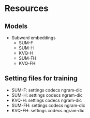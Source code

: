 # Resources

<!-- 
## Table of contents
  - [Models](#models)
  - [Setting files for training](#setting-files-for-training)
-->
  
## Models
- Subword embeddings
  - SUM-F 
  - SUM-H
  - KVQ-H
  - SUM-FH
  - KVQ-FH
  
## Setting files for training
  - SUM-F: settings codecs ngram-dic
  - SUM-H: settings codecs ngram-dic
  - KVQ-H: settings codecs ngram-dic
  - SUM-FH: settings codecs ngram-dic
  - KVQ-FH: settings codecs ngram-dic
